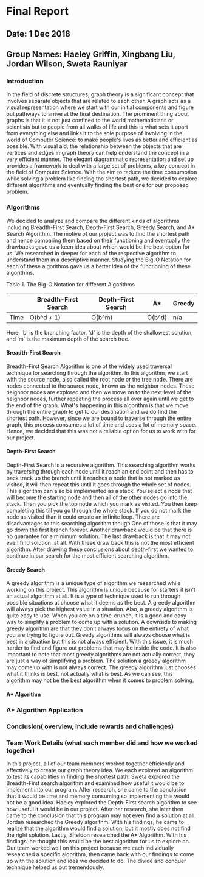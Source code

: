 # Final Report

## Date: 1 Dec 2018
## Group Names: Haeley Griffin, Xingbang Liu, Jordan Wilson, Sweta Rauniyar

### Introduction
In the field of discrete structures, graph theory is a significant concept that involves separate objects that are related to each other. A graph acts as a visual representation where we start with our initial components and figure out pathways to arrive at the final destination. The prominent thing about graphs is that it is not just confined to the world mathematicians or scientists but to people from all walks of life and this is what sets it apart from everything else and links it to the sole purpose of involving in the world of Computer Science: to make people's lives as better and efficient as possible. With visual aid, the relationship between the objects that are vertices and edges in graph theory can help understand the concept in a very efficient manner. The elegant diagrammatic representation and set up provides a framework to deal with a large set of problems, a key concept in the field of Computer Science. With the aim to reduce the time consumption while solving a problem like finding the shortest path, we decided to explore different algorithms and eventually finding the best one for our proposed problem.

### Algorithms
We decided to analyze and compare the different kinds of algorithms including Breadth-First Search, Depth-First Search, Greedy Search, and A* Search Algorithm. The motive of our project was to find the shortest path and hence comparing them based on their functioning and eventually the drawbacks gave us a keen idea about which would be the best option for us. We researched in deeper for each of the respective algorithm to understand them in a descriptive manner. Studying the Big-O Notation for each of these algorithms gave us a better idea of the functioning of these algorithms.

Table 1. The Big-O Notation for different Algorithms

|      | Breadth-First Search | Depth-First Search | A*     |Greedy|
|------|----------------------|--------------------|--------|------|
| Time | O(b^d + 1)           | O(b^m)             | O(b^d) | n/a  |

Here, 'b' is the branching factor, 'd' is the depth of the shallowest solution, and 'm' is the maximum depth of the search tree. 


#### Breadth-First Search
Breadth-First Search Algorithm is one of the widely used traversal technique for searching through the algorithm. In this algorithm, we start with the source node, also called the root node or the tree node. There are nodes connected to the source node, known as the neighbor nodes. These neighbor nodes are explored and then we move on to the next level of the neighbor nodes, further repeating the process all over again until we get to the end of the graph. What's happening in this algorithm is that we move through the entire graph to get to our destination and we do find the shortest path. However, since we are bound to traverse through the entire graph, this process consumes a lot of time and uses a lot of memory space. Hence, we decided that this was not a reliable option for us to work with for our project.

#### Depth-First Search
Depth-First Search is a recursive algorithm. This searching algorithm works by traversing through each node until it reach an end point and then has to back track up the branch until it reaches a node that is not marked as visited, it will then repeat this until it goes through the whole set of nodes. This algorithm can also be implemented as a stack. You select a node that will become the starting node and then all of the other nodes go into the stack. Then you pick the top node which you mark as visited. You then keep completing this till you go through the whole stack. If you do not mark the node as visited than it could create an infinite loop. There are disadvantages to this searching algorithm though.One of those is that it may go down the first branch forever. Another drawback would be that there is no guarantee for a minimum solution. The last drawback is that it may not even find solution .at all. With these draw back this is not the most efficient algorithm.  After drawing these conclusions about depth-first we wanted to continue in our search for the most efficient searching algorithm.

#### Greedy Search

A greedy algorithm is a unique type of algorithm we researched while working on this project. This algorithm is unique because for starters it isn't an actual algorithm at all. It is a type of technique used to run through possible situations at choose what it deems as the best. A greedy algorithm will always pick the highest value in a situation. Also, a greedy algorithm is quite easy to use. When you are on a time-crunch, it is a good and easy way to simplify a problem to come up with a solution. A downside to making greedy algorithm are that they don’t always focus on the entirety of what you are trying to figure out. Greedy algorithms will always choose what is best in a situation but this is not always efficient. With this issue, it is much harder to find and figure out problems that may be inside the code. It is also important to note that most greedy algorithms are not actually correct, they are just a way of simplifying a problem. The solution a greedy algorithm may come up with is not always correct. The greedy algorithm just chooses what it thinks is best, not actually what is best. As we can see, this algorithm may not be the best algorithm when it comes to problem solving.

#### A* Algorithm

### A* Algorithm Application

### Conclusion( overview, include rewards and challenges)

### Team Work Details (what each member did and how we worked together)

In this project, all of our team members worked together efficiently and effectively to create our graph theory idea. We each explored an algorithm to test its capabilities in finding the shortest path. Sweta explored the Breadth-First search algorithm and examined how useful it would be to implement into our program. After research, she came to the conclusion that it would be time and memory consuming so implementing this would not be a good idea. Haeley explored the Depth-First search algorithm to see how useful it would be in our project. After her research, she later then came to the conclusion that this program may not even find a solution at all. Jordan researched the Greedy algorithm. With his findings, he came to realize that the algorithm would find a solution, but it mostly does not find the right solution. Lastly, Sheldon researched the A* Algorithm. With his findings, he thought this would be the best algorithm for us to explore on. Our team worked well on this project because we each individually researched a specific algorithm, then came back with our findings to come up with the solution and idea we decided to do. The divide and conquer technique helped us out tremendously. 
